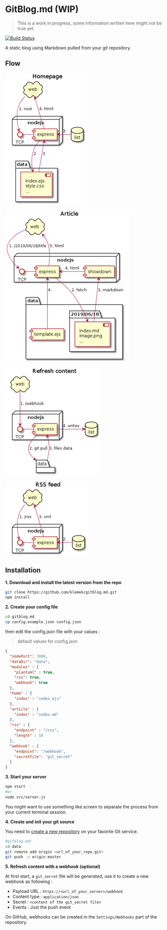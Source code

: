 # GitBlog.md (WIP)
> This is a work in progress, some information written here might not be true yet.

[![Build Status](https://img.shields.io/travis/Klemek/GitBlog.md.svg?branch=master)](https://travis-ci.org/Klemek/GitBlog.md)

A static blog using Markdown pulled from your git repository.

## Flow

![root](./uml/root.png)

![article](./uml/article.png)

![webhook](./uml/webhook.png)

![rss](./uml/rss.png)

## Installation
**1. Download and install the latest version from the repo**
```bash
git clone https://github.com/klemek/gitblog.md.git
npm install
```
**2. Create your config file**
```bash
cd gitblog.md
cp config.example.json config.json
```
then edit the config.json file with your values :
> default values for config.json
````json
{
  "nodePort": 3000,
  "dataDir": "data",
  "modules" : {
    "plantuml" : true,
    "rss": true,
    "webhook": true
  },
  "home" : {
    "index" : "index.ejs"
  },
  "article" : {
    "index" : "index.md"
  },
  "rss" : {
    "endpoint" : "/rss",
    "length" : 10
  },
  "webhook" : {
    "endpoint": "/webhook",
    "secretFile": "git_secret"
  }
}
````

**3. Start your server**

```bash
npm start
#or
node src/server.js
```

You might want to use something like screen to separate the process from your current terminal session.

**4. Create and init your git source**

You need to [create a new repository](https://github.com/new) on your favorite Git service.

```bash
#gitblog.md/
cd data
git remote add origin <url_of_your_repo.git>
git push -u origin master
```

**5. Refresh content with a webhook (optional)**

At first start, a `git_secret` file will be generated, use it to create a new webhook as following :

* Payload URL : `https://<url_of_your_server>/webhook`
* Content type : `application/json`
* Secret : `<content of the git_secret file>`
* Events : Just the push event

On GitHub, webhooks can be created in the `Settings/Webhooks` part of the repository.
